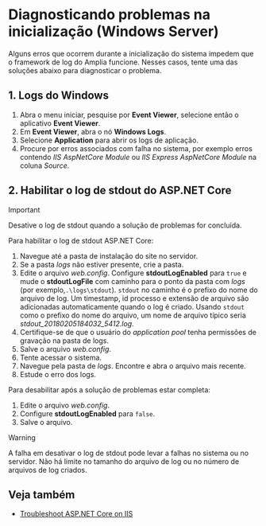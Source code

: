 ﻿# Diagnosticando problemas na inicialização (Windows Server)

Alguns erros que ocorrem durante a inicialização do sistema impedem que o framework de log do Amplia funcione. Nesses casos, tente uma das soluções abaixo para diagnosticar o problema.

## 1. Logs do Windows

1. Abra o menu iniciar, pesquise por **Event Viewer**, selecione então o aplicativo **Event Viewer**.
1. Em **Event Viewer**, abra o nó **Windows Logs**.
1. Selecione **Application** para abrir os logs de aplicação.
1. Procure por erros associados com falha no sistema, por exemplo erros contendo *IIS AspNetCore Module* ou *IIS Express AspNetCore Module* na coluna *Source*.

## 2. Habilitar o log de stdout do ASP.NET Core

> [!IMPORTANT]
> Desative o log de stdout quando a solução de problemas for concluída.

Para habilitar o log de stdout ASP.NET Core:

1. Navegue até a pasta de instalação do site no servidor.
1. Se a pasta *logs* não estiver presente, crie a pasta.
1. Edite o arquivo *web.config*. Configure **stdoutLogEnabled** para `true` e mude o **stdoutLogFile** com caminho para o ponto da pasta com *logs* (por exemplo,`.\logs\stdout`). `stdout` no caminho é o prefixo do nome do arquivo de log. Um timestamp, id processo e extensão de arquivo são adicionadas automaticamente quando o log é criado. Usando `stdout` como o prefixo do nome do arquivo, um nome de arquivo típico seria *stdout_20180205184032_5412.log*.
1. Certifique-se de que o usuário do *application pool* tenha permissões de gravação na pasta de logs.
1. Salve o arquivo *web.config*.
1. Tente acessar o sistema.
1. Navegue pela pasta de *logs*. Encontre e abra o arquivo mais recente.
1. Estude o erro dos logs.

Para desabilitar após a solução de problemas estar completa:

1. Edite o arquivo *web.config*.
1. Configure **stdoutLogEnabled** para `false`.
1. Salve o arquivo.

>[!WARNING]
> A falha em desativar o log de stdout pode levar a falhas no sistema ou no servidor. Não há limite no tamanho do arquivo de log ou no número de arquivos de log criados.

## Veja também

* [Troubleshoot ASP.NET Core on IIS](https://docs.microsoft.com/en-us/aspnet/core/host-and-deploy/iis/troubleshoot?view=aspnetcore-2.2)
